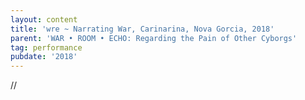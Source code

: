 ```yaml
---
layout: content
title: 'wre ~ Narrating War, Carinarina, Nova Gorcia, 2018'
parent: 'WAR • ROOM • ECHO: Regarding the Pain of Other Cyborgs'
tag: performance
pubdate: '2018'
---
```

//
